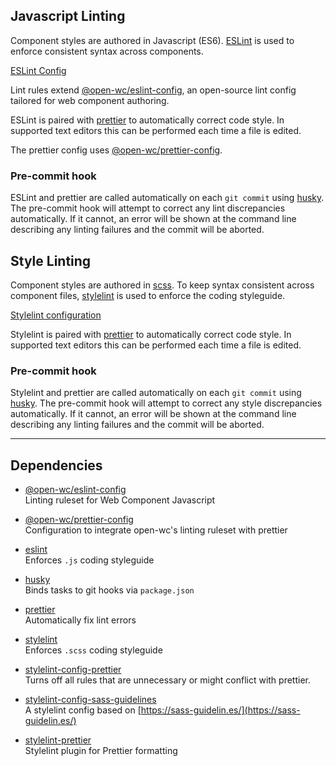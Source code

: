 ## Javascript Linting
Component styles are authored in 	Javascript (ES6). [ESLint](https://eslint.org) is used to enforce consistent syntax across components.

[ESLint Config](./package.json#L32)

Lint rules extend [@open-wc/eslint-config](https://github.com/open-wc/open-wc/blob/master/packages/eslint-config/index.js), an open-source lint config tailored for web component authoring.

ESLint is paired with [prettier](https://prettier.io) to automatically correct code style. In supported text editors this can be performed each time a file is edited.

The prettier config uses [@open-wc/prettier-config](https://github.com/open-wc/open-wc/blob/master/packages/prettier-config/prettier.config.js).

### Pre-commit hook
ESLint and prettier are called automatically on each `git commit` using [husky](https://github.com/typicode/husky#readme). The pre-commit hook will attempt to correct any lint discrepancies automatically. If it cannot, an error will be shown at the command line describing any linting failures and the commit will be aborted.

## Style Linting
Component styles are authored in 	[scss](https://sass-lang.com). To keep syntax consistent across component files, [stylelint](https://stylelint.io) is used to enforce the coding styleguide.

[Stylelint configuration](./.stylelintrc.json)

Stylelint is paired with [prettier](https://prettier.io) to automatically correct code style. In supported text editors this can be performed each time a file is edited.

### Pre-commit hook
Stylelint and prettier are called automatically on each `git commit` using [husky](https://github.com/typicode/husky#readme). The pre-commit hook will attempt to correct any style discrepancies automatically. If it cannot, an error will be shown at the command line describing any linting failures and the commit will be aborted.

---
## Dependencies
* [@open-wc/eslint-config](https://github.com/open-wc/open-wc/blob/master/packages/eslint-config/index.js)  
Linting ruleset for Web Component Javascript

* [@open-wc/prettier-config](https://github.com/open-wc/open-wc/blob/master/packages/prettier-config/prettier.config.js)  
Configuration to integrate open-wc's linting ruleset with prettier

* [eslint](https://eslint.org)  
Enforces `.js` coding styleguide

* [husky](https://github.com/typicode/husky#readme)  
Binds tasks to git hooks via `package.json`

* [prettier](https://prettier.io)  
Automatically fix lint errors

* [stylelint](https://stylelint.io)  
Enforces `.scss` coding styleguide

* [stylelint-config-prettier](https://github.com/prettier/stylelint-config-prettier)  
Turns off all rules that are unnecessary or might conflict with prettier.

* [stylelint-config-sass-guidelines](https://github.com/bjankord/stylelint-config-sass-guidelines)  
A stylelint config based on [https://sass-guidelin.es/](https://sass-guidelin.es/)

* [stylelint-prettier](https://github.com/prettier/stylelint-prettier)  
Stylelint plugin for Prettier formatting

